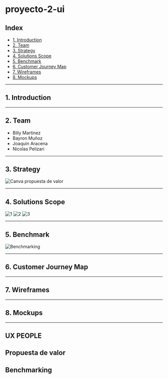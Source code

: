 # proyecto-2-ui

## Index

- [1. Introduction](#1-introduction)
- [2. Team](#2-Team)
- [3. Strategy](#3-strategy)
- [4. Solutions Scope](#4-solutions-scope)
- [5. Benchmark](#5-Benchmark)
- [6. Customer Journey Map](#6-customer-journey-map)
- [7. Wireframes](#7-wireframes)
- [8. Mockups](#8-mockups)

---

## 1. Introduction

---

## 2. Team

- Billy Martinez
- Bayron Muñoz
- Joaquin Aracena
- Nicolas Pelizari

---

## 3. Strategy

![Canva propuesta de valor](https://github.com/rileydev23/proyecto-2-ui/blob/main/Canvas%20propuesta%20de%20valor.png)

---

## 4. Solutions Scope

![1](https://github.com/rileydev23/proyecto-2-ui/assets/62442550/a9799550-822f-4816-b5d0-42cac7d86e59)
![2](https://github.com/rileydev23/proyecto-2-ui/assets/62442550/c2a2e5d1-87b7-4cfa-bacd-ea4c6b068955)
![3](https://github.com/rileydev23/proyecto-2-ui/assets/62442550/3ca383af-9045-4f66-97ad-23e6136af2ab)

---

## 5. Benchmark

![Benchmarking](https://github.com/rileydev23/proyecto-2-ui/blob/main/Benchmarking.png)

---

## 6. Customer Journey Map

---

## 7. Wireframes

---

## 8. Mockups

---

## UX PEOPLE



## Propuesta de valor


## Benchmarking

